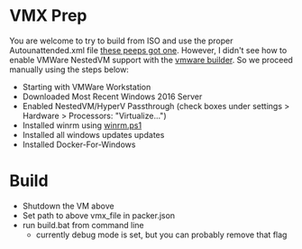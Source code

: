 # VMX Prep
You are welcome to try to build from ISO and use the proper Autounattended.xml file [these peeps got one](https://github.com/rgl/windows-2016-vagrant). However, I didn't see how to enable VMWare NestedVM support with the [vmware builder](https://www.packer.io/docs/builders/vmware-iso.html). So we proceed manually using the steps below:

* Starting with VMWare Workstation
* Downloaded Most Recent Windows 2016 Server
* Enabled NestedVM/HyperV Passthrough (check boxes under settings > Hardware > Processors: "Virtualize...")
* Installed winrm using [winrm.ps1](winrm.ps1)
* Installed all windows updates updates
* Installed Docker-For-Windows

# Build
* Shutdown the VM above
* Set path to above vmx_file in packer.json
* run build.bat from command line
  * currently debug mode is set, but you can probably remove that flag
